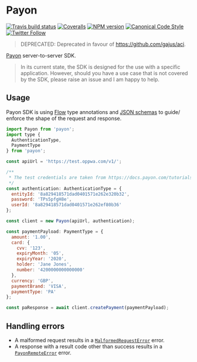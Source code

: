 # Payon

[![Travis build status](http://img.shields.io/travis/gajus/payon/master.svg?style=flat-square)](https://travis-ci.org/gajus/payon)
[![Coveralls](https://img.shields.io/coveralls/gajus/payon.svg?style=flat-square)](https://coveralls.io/github/gajus/payon)
[![NPM version](http://img.shields.io/npm/v/payon.svg?style=flat-square)](https://www.npmjs.org/package/payon)
[![Canonical Code Style](https://img.shields.io/badge/code%20style-canonical-blue.svg?style=flat-square)](https://github.com/gajus/canonical)
[![Twitter Follow](https://img.shields.io/twitter/follow/kuizinas.svg?style=social&label=Follow)](https://twitter.com/kuizinas)

> DEPRECATED:
> Deprecated in favour of https://github.com/gajus/aci.

[Payon](https://payon.com/) server-to-server SDK.

> In its current state, the SDK is designed for the use with a specific application.
> However, should you have a use case that is not covered by the SDK, please raise an issue and I am happy to help.

## Usage

Payon SDK is using [Flow](https://flow.org/) type annotations and [JSON schemas](./schemas.json) to guide/ enforce the shape of the request and response.

```js
import Payon from 'payon';
import type {
  AuthenticationType,
  PaymentType
} from 'payon';

const apiUrl = 'https://test.oppwa.com/v1/';

/**
 * The test credentials are taken from https://docs.payon.com/tutorials/server-to-server.
 */
const authentication: AuthenticationType = {
  entityId: '8a829418571dad0401571e262e320b32',
  password: 'TPs5pfgH8e',
  userId: '8a829418571dad0401571e262ef80b36'
};

const client = new Payon(apiUrl, authentication);

const paymentPayload: PaymentType = {
  amount: '1.00',
  card: {
    cvv: '123',
    expiryMonth: '05',
    expiryYear: '2020',
    holder: 'Jane Jones',
    number: '4200000000000000'
  },
  currency: 'GBP',
  paymentBrand: 'VISA',
  paymentType: 'PA'
};

const paResponse = await client.createPayment(paymentPayload);

```

## Handling errors

* A malformed request results in a [`MalformedRequestError`](./errors.js) error.
* A response with a result code other than success results in a [`PayonRemoteError`](./errors.js) error.
